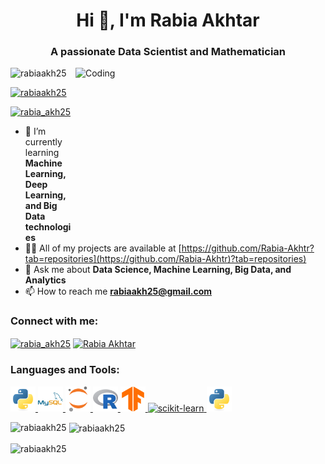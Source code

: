 <h1 align="center">Hi 👋, I'm Rabia Akhtar</h1>
<h3 align="center">A passionate Data Scientist and Mathematician</h3>
<img align="right" alt="Coding" width="400" height="250" src="https://camo.githubusercontent.com/e20822b4282c07ffd010cd05f855a6561d3b62358ca9e607e4901288dd748fcb/68747470733a2f2f63646e2e6472696262626c652e636f6d2f75736572732f323133313939332f73637265656e73686f74732f343934383733362f74686f75676874776f726b732d6769665f6472696262626c652e676966">

<p align="left"> <img src="https://komarev.com/ghpvc/?username=rabiaakh25&label=Profile%20views&color=0e75b6&style=flat" alt="rabiaakh25" /> </p>

<p align="left"> <a href="https://github.com/ryo-ma/github-profile-trophy"><img src="https://github-profile-trophy.vercel.app/?username=rabiaakh25" alt="rabiaakh25" /></a> </p>

<p align="left"> <a href="https://twitter.com/rabia_akh25" target="blank"><img src="https://img.shields.io/twitter/follow/rabia_akh25?logo=twitter&style=for-the-badge" alt="rabia_akh25" /></a> </p>

- 🌱 I’m currently learning **Machine Learning, Deep Learning, and Big Data technologies**
- 👨‍💻 All of my projects are available at [https://github.com/Rabia-Akhtr?tab=repositories](https://github.com/Rabia-Akhtr)?tab=repositories)
- 💬 Ask me about **Data Science, Machine Learning, Big Data, and Analytics**
- 📫 How to reach me **rabiaakh25@gmail.com**

<h3 align="left">Connect with me:</h3>
<p align="left">
<a href="https://twitter.com/rabia_akh25" target="blank"><img align="center" src="https://raw.githubusercontent.com/rahuldkjain/github-profile-readme-generator/master/src/images/icons/Social/twitter.svg" alt="rabia_akh25" height="30" width="40" /></a>
<a href="https://www.linkedin.com/in/rabia-akhtar-🇬🇧-a761ab23b/" target="blank"><img align="center" src="https://raw.githubusercontent.com/rahuldkjain/github-profile-readme-generator/master/src/images/icons/Social/linked-in-alt.svg" alt="Rabia Akhtar" height="30" width="40" /></a>
</p>

<h3 align="left">Languages and Tools:</h3>
<p align="left"> 
  <a href="https://www.python.org" target="_blank" rel="noreferrer"> <img src="https://raw.githubusercontent.com/devicons/devicon/master/icons/python/python-original.svg" alt="python" width="40" height="40"/> </a> 
  <a href="https://www.w3schools.com/sql/" target="_blank" rel="noreferrer"> <img src="https://raw.githubusercontent.com/devicons/devicon/master/icons/mysql/mysql-original-wordmark.svg" alt="mysql" width="40" height="40"/> </a> 
  <a href="https://jupyter.org/" target="_blank" rel="noreferrer"> <img src="https://raw.githubusercontent.com/devicons/devicon/master/icons/jupyter/jupyter-original.svg" alt="jupyter" width="40" height="40"/> </a>
  <a href="https://www.r-project.org/" target="_blank" rel="noreferrer"> <img src="https://raw.githubusercontent.com/devicons/devicon/master/icons/r/r-original.svg" alt="r" width="40" height="40"/> </a>
  <a href="https://www.tensorflow.org/" target="_blank" rel="noreferrer"> <img src="https://raw.githubusercontent.com/devicons/devicon/master/icons/tensorflow/tensorflow-original.svg" alt="tensorflow" width="40" height="40"/> </a>
  <a href="https://scikit-learn.org/" target="_blank" rel="noreferrer"> <img src="https://raw.githubusercontent.com/devicons/devicon/master/icons/scikit-learn/scikit-learn-original.svg" alt="scikit-learn" width="40" height="40"/> </a>
  <a href="https://www.python.org/" target="_blank" rel="noreferrer"> <img src="https://raw.githubusercontent.com/devicons/devicon/master/icons/python/python-original.svg" alt="python" width="40" height="40"/> </a>
</p>

<p><img align="left" src="https://github-readme-stats.vercel.app/api/top-langs?username=rabiaakh25&show_icons=true&locale=en&layout=compact" alt="rabiaakh25" /></p>

<p>&nbsp;<img align="center" src="https://github-readme-stats.vercel.app/api?username=rabiaakh25&show_icons=true&locale=en" alt="rabiaakh25" /></p>

<p><img align="center" src="https://github-readme-streak-stats.herokuapp.com/?user=rabiaakh25&" alt="rabiaakh25" /></p>
